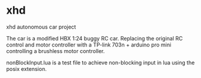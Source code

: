 xhd
===

xhd autonomous car project

The car is a modified HBX 1:24 buggy RC car. Replacing the original RC control and motor controller with a TP-link 703n + arduino pro mini controlling a brushless motor controller.

nonBlockInput.lua is a test file to achieve non-blocking input in lua using the posix extension.
